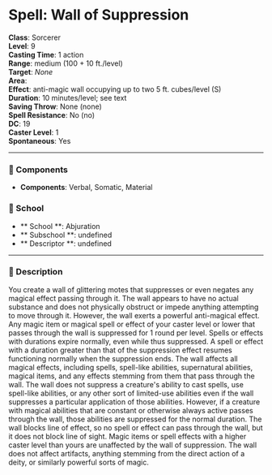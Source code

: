 
# Spell: Wall of Suppression
**Class**: Sorcerer  
**Level**: 9  
**Casting Time**: 1 action  
**Range**: medium (100 + 10 ft./level)  
**Target**: _None_  
**Area**:   
**Effect**: anti-magic wall occupying up to two 5 ft. cubes/level (S)  
**Duration**: 10 minutes/level; see text  
**Saving Throw**: None (none)  
**Spell Resistance**: No (no)  
**DC**: 19  
**Caster Level**: 1  
**Spontaneous**: Yes

---

### 🔮 Components
- **Components**: Verbal, Somatic, Material

### 🏫 School
- ** School **: Abjuration
- ** Subschool **: undefined
- ** Descriptor **: undefined
---

### 📜 Description
You create a wall of glittering motes that suppresses or even negates any magical effect passing through it. The wall appears to have no actual substance and does not physically obstruct or impede anything attempting to move through it. However, the wall exerts a powerful anti-magical effect. Any magic item or magical spell or effect of your caster level or lower that passes through the wall is suppressed for 1 round per level. Spells or effects with durations expire normally, even while thus suppressed. A spell or effect with a duration greater than that of the suppression effect resumes functioning normally when the suppression ends. The wall affects all magical effects, including spells, spell-like abilities, supernatural abilities, magical items, and any effects stemming from them that pass through the wall. The wall does not suppress a creature's ability to cast spells, use spell-like abilities, or any other sort of limited-use abilities even if the wall suppresses a particular application of those abilities. However, if a creature with magical abilities that are constant or otherwise always active passes through the wall, those abilities are suppressed for the normal duration. The wall blocks line of effect, so no spell or effect can pass through the wall, but it does not block line of sight. Magic items or spell effects with a higher caster level than yours are unaffected by the wall of suppression. The wall does not affect artifacts, anything stemming from the direct action of a deity, or similarly powerful sorts of magic.
